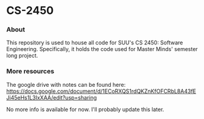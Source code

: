 # CS-2450

### About

This repository is used to house all code for SUU's CS 2450: Software Engineering. Specifically, it holds the code used for Master Minds' semester long project.

### More resources

The google drive with notes can be found here: https://docs.google.com/document/d/1ECoRXQS1rdQKZnKfOFCRbL8A43fEJi45eHs1L3IxXAA/edit?usp=sharing

No more info is available for now. I'll probably update this later.